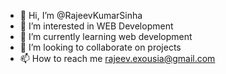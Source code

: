 - 👋 Hi, I’m @RajeevKumarSinha
- 👀 I’m interested in WEB Development
- 🌱 I’m currently learning web development
- 💞️ I’m looking to collaborate on projects
- 📫 How to reach me rajeev.exousia@gmail.com

<!---
RajeevKumarSinha/RajeevKumarSinha is a ✨ special ✨ repository because its `README.md` (this file) appears on your GitHub profile.
You can click the Preview link to take a look at your changes.
--->
